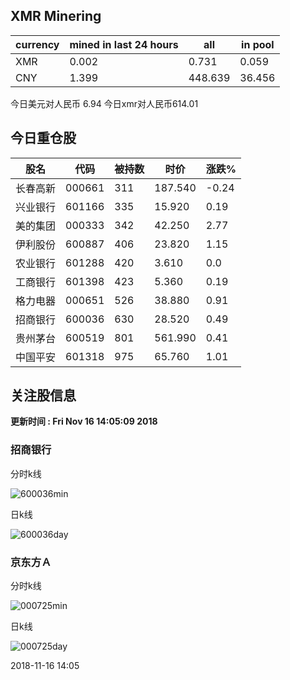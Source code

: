 ## XMR Minering

|currency|mined in last 24 hours|all|in pool|
|---|---|---|---|
|XMR|0.002|0.731|0.059|
|CNY|1.399|448.639|36.456|

今日美元对人民币 6.94	今日xmr对人民币614.01


## 今日重仓股 

|股名|代码|被持数|时价|涨跌%|
|---|---|---|---|---|
|长春高新|000661|311|187.540|-0.24|
|兴业银行|601166|335|15.920|0.19|
|美的集团|000333|342|42.250|2.77|
|伊利股份|600887|406|23.820|1.15|
|农业银行|601288|420|3.610|0.0|
|工商银行|601398|423|5.360|0.19|
|格力电器|000651|526|38.880|0.91|
|招商银行|600036|630|28.520|0.49|
|贵州茅台|600519|801|561.990|0.41|
|中国平安|601318|975|65.760|1.01|

## 关注股信息
**更新时间 : Fri Nov 16 14:05:09 2018**
### 招商银行 
分时k线

![600036min](http://image.sinajs.cn/newchart/min/n/sh600036.gif)

日k线

![600036day](http://image.sinajs.cn/newchart/daily/n/sh600036.gif)

### 京东方Ａ 
分时k线

![000725min](http://image.sinajs.cn/newchart/min/n/sz000725.gif)

日k线

![000725day](http://image.sinajs.cn/newchart/daily/n/sz000725.gif)

2018-11-16 14:05